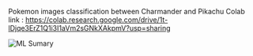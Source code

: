 Pokemon images classification between Charmander and Pikachu
Colab link : https://colab.research.google.com/drive/1t-lDjqe3ErZ1Q1i3I1aVm2sGNkXAkpmV?usp=sharing

![ML Sumary](https://github.com/BEANANDMENTOS/Image-Classification-CNN-/assets/72437476/cdf8f20d-e89f-4450-b41d-3b36b3de01db)
